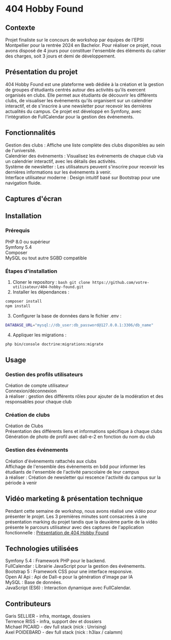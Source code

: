# 404 Hobby Found

## Contexte
Projet finaliste sur le concours de workshop par équipes de l'EPSI Montpellier pour la rentrée 2024 en Bachelor. Pour réaliser ce projet, nous avons disposé de 4 jours pour constituer l'ensemble des éléments du cahier des charges, soit 3 jours et demi de développement. 

## Présentation du projet
404 Hobby Found est une plateforme web dédiée à la création et la gestion de groupes d'étudiants centrés autour des activités qu'ils exercent organisés en clubs. Elle permet aux étudiants de découvrir les différents clubs, de visualiser les événements qu'ils organisent sur un calendrier interactif, et de s'inscrire à une newsletter pour recevoir les dernières actualités du campus. Ce projet est développé en Symfony, avec l'intégration de FullCalendar pour la gestion des événements.

## Fonctionnalités
Gestion des clubs : Affiche une liste complète des clubs disponibles au sein de l'université.<br>
Calendrier des événements : Visualisez les événements de chaque club via un calendrier interactif, avec les détails des activités.<br>
Système de newsletter : Les utilisateurs peuvent s'inscrire pour recevoir les dernières informations sur les événements à venir.<br>
Interface utilisateur moderne : Design intuitif basé sur Bootstrap pour une navigation fluide.

## Captures d'écran

## Installation
### Prérequis
PHP 8.0 ou supérieur<br>
Symfony 5.4<br>
Composer<br>
MySQL ou tout autre SGBD compatible
### Étapes d'installation
1. Cloner le repository : 
```bash git clone https://github.com/votre-utilisateur/404-hobby-found.git```
2. Installer les dépendances :
```bash
composer install
npm install
```
3. Configurer la base de données dans le fichier .env :
```bash
DATABASE_URL="mysql://db_user:db_password@127.0.0.1:3306/db_name"
```
4. Appliquer les migrations :
```bash
php bin/console doctrine:migrations:migrate
```

## Usage
### Gestion des profils utilisateurs
Création de compte utilisateur<br>
Connexion/déconnexion<br>
à réaliser : gestion des différents rôles pour ajouter de la modération et des responsables pour chaque club
### Création de clubs
Création de Clubs<br>
Présentation des différents liens et informations spécifique à chaque clubs<br>
Génération de photo de profil avec dall-e-2 en fonction du nom du club
### Gestion des événements
Création d'évènements rattachés aux clubs<br>
Affichage de l'ensemble des évènements en bdd pour informer les étudiants de l'ensemble de l'activité parscolaire de leur campus<br>
à réaliser : Création de newsletter qui rescence l'activité du campus sur la période à venir

## Vidéo marketing & présentation technique
Pendant cette semaine de workshop, nous avons réalisé une vidéo pour présenter le projet. Les 3 premières minutes sont consacrées à une présentation marking du projet tandis que la deuxième partie de la vidéo présente le parcours utilisateur avec des captures de l'application fonctionnelle : [Présentation de 404 Hobby Found](https://youtu.be/c667akO-25o)

## Technologies utilisées
Symfony 5.4 : Framework PHP pour le backend.<br>
FullCalendar : Librairie JavaScript pour la gestion des événements.<br>
Bootstrap 5 : Framework CSS pour une interface responsive.<br>
Open AI Api : Api de Dall-e pour la génération d'image par IA<br>
MySQL : Base de données.<br>
JavaScript (ES6) : Interaction dynamique avec FullCalendar.

## Contributeurs
Garis SELLIER - infra, montage, dossiers<br>
Terrence RISS - infra, support dev et dossiers<br>
Michael PICARD - dev full stack (nick : Unrising)<br>
Axel POIDEBARD - dev full stack (nick : h3lax / calamm)
